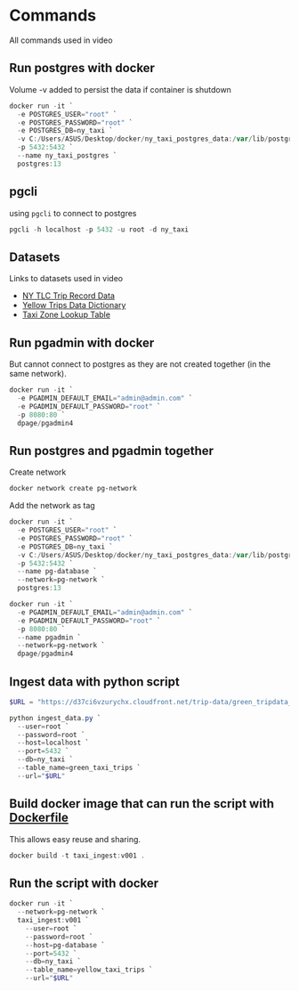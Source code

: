 # Commands
All commands used in video

## Run postgres with docker
Volume -v added to persist the data if container is shutdown
```powershell
docker run -it `
  -e POSTGRES_USER="root" `
  -e POSTGRES_PASSWORD="root" `
  -e POSTGRES_DB=ny_taxi `
  -v C:/Users/ASUS/Desktop/docker/ny_taxi_postgres_data:/var/lib/postgresql/data `
  -p 5432:5432 `
  --name ny_taxi_postgres `
  postgres:13
```

## pgcli
using `pgcli` to connect to postgres
```powershell
pgcli -h localhost -p 5432 -u root -d ny_taxi
```

## Datasets
Links to datasets used in video
* [NY TLC Trip Record Data](https://www.nyc.gov/site/tlc/about/tlc-trip-record-data.page)
* [Yellow Trips Data Dictionary](https://www.nyc.gov/assets/tlc/downloads/pdf/data_dictionary_trip_records_yellow.pdf)
* [Taxi Zone Lookup Table](https://d37ci6vzurychx.cloudfront.net/misc/taxi_zone_lookup.csv)

## Run pgadmin with docker
But cannot connect to postgres as they are not created together (in the same network).
```powershell
docker run -it `
  -e PGADMIN_DEFAULT_EMAIL="admin@admin.com" `
  -e PGADMIN_DEFAULT_PASSWORD="root" `
  -p 8080:80 `
  dpage/pgadmin4
```

## Run postgres and pgadmin together
Create network
```powershell
docker network create pg-network
```
Add the network as tag
```powershell
docker run -it `
  -e POSTGRES_USER="root" `
  -e POSTGRES_PASSWORD="root" `
  -e POSTGRES_DB=ny_taxi `
  -v C:/Users/ASUS/Desktop/docker/ny_taxi_postgres_data:/var/lib/postgresql/data `
  -p 5432:5432 `
  --name pg-database `
  --network=pg-network `
  postgres:13
```
```powershell
docker run -it `
  -e PGADMIN_DEFAULT_EMAIL="admin@admin.com" `
  -e PGADMIN_DEFAULT_PASSWORD="root" `
  -p 8080:80 `
  --name pgadmin `
  --network=pg-network `
  dpage/pgadmin4
```

## Ingest data with python script
```powershell
$URL = "https://d37ci6vzurychx.cloudfront.net/trip-data/green_tripdata_2019-10.parquet"

python ingest_data.py `
  --user=root `
  --password=root `
  --host=localhost `
  --port=5432 `
  --db=ny_taxi `
  --table_name=green_taxi_trips `
  --url="$URL"
```

## Build docker image that can run the script with [Dockerfile](docker/Dockerfile)
This allows easy reuse and sharing.
```powershell
docker build -t taxi_ingest:v001 .
```

## Run the script with docker
```powershell
docker run -it `
  --network=pg-network `
  taxi_ingest:v001 `
    --user=root `
    --password=root `
    --host=pg-database `
    --port=5432 `
    --db=ny_taxi `
    --table_name=yellow_taxi_trips `
    --url="$URL"
```
